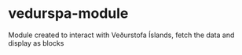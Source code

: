 # vedurspa-module
Module created to interact with Veðurstofa Íslands, fetch the data and display as blocks
